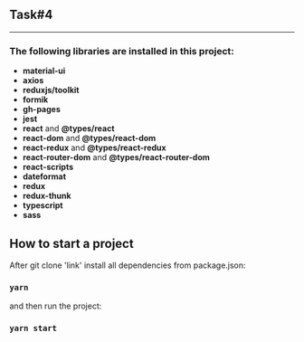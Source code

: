 ## Task#4
___

### The following libraries are installed in this project:

- **material-ui**
- **axios**
- **reduxjs/toolkit**
- **formik**
- **gh-pages**
- **jest**
- **react** and **@types/react**
- **react-dom** and **@types/react-dom**
- **react-redux** and **@types/react-redux**
- **react-router-dom** and **@types/react-router-dom**
- **react-scripts**
- **dateformat**
- **redux**
- **redux-thunk**
- **typescript**
- **sass**


## How to start a project

After git clone 'link' install all dependencies from package.json:

### `yarn`


and then run the project:

### `yarn start`
